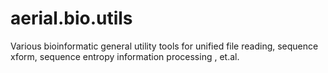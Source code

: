 # aerial.bio.utils
Various bioinformatic general utility tools for unified file reading, sequence xform, sequence entropy information processing , et.al.
